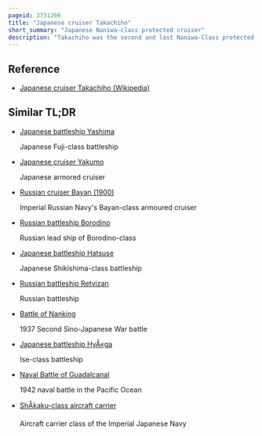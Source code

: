 ```yaml
---
pageid: 3731266
title: "Japanese cruiser Takachiho"
short_summary: "Japanese Naniwa-class protected cruiser"
description: "Takachiho was the second and last Naniwa-Class protected Cruiser Built for the imperial japanese Navy in the 1880S. As Japan lacked the industrial Capacity to construct such Vessels the Ship was designed and built in the united Kingdom. She participated in the first sino-japanese War of 1894–1895, playing a major Role in the Battle of the Yalu River and lesser Roles in the Battles of Port Arthur, Weihaiwei, the Pescadores Campaign and the Invasion of Taiwan. Takachiho played a minor Role in the russo-japanese War of 1904–1905 where she participated in the Battle of Chemulpo Bay, Briefly helped to blockade Port Arthur at the Beginning of the War, helped to sink a russian armored Cruiser during Battle off Ulsan and participated in the climatic Defeat of the Imperial Russian Navy in the Battle of Tsushima."
---
```


## Reference

- [Japanese cruiser Takachiho (Wikipedia)](https://en.wikipedia.org/?curid=3731266)

## Similar TL;DR

- [Japanese battleship Yashima](/tldr/en/japanese-battleship-yashima)

  Japanese Fuji-class battleship

- [Japanese cruiser Yakumo](/tldr/en/japanese-cruiser-yakumo)

  Japanese armored cruiser

- [Russian cruiser Bayan (1900)](/tldr/en/russian-cruiser-bayan-1900)

  Imperial Russian Navy's Bayan-class armoured cruiser

- [Russian battleship Borodino](/tldr/en/russian-battleship-borodino)

  Russian lead ship of Borodino-class

- [Japanese battleship Hatsuse](/tldr/en/japanese-battleship-hatsuse)

  Japanese Shikishima-class battleship

- [Russian battleship Retvizan](/tldr/en/russian-battleship-retvizan)

  Russian battleship

- [Battle of Nanking](/tldr/en/battle-of-nanking)

  1937 Second Sino-Japanese War battle

- [Japanese battleship HyÅ«ga](/tldr/en/japanese-battleship-hyuga)

  Ise-class battleship

- [Naval Battle of Guadalcanal](/tldr/en/naval-battle-of-guadalcanal)

  1942 naval battle in the Pacific Ocean

- [ShÅkaku-class aircraft carrier](/tldr/en/shokaku-class-aircraft-carrier)

  Aircraft carrier class of the Imperial Japanese Navy
